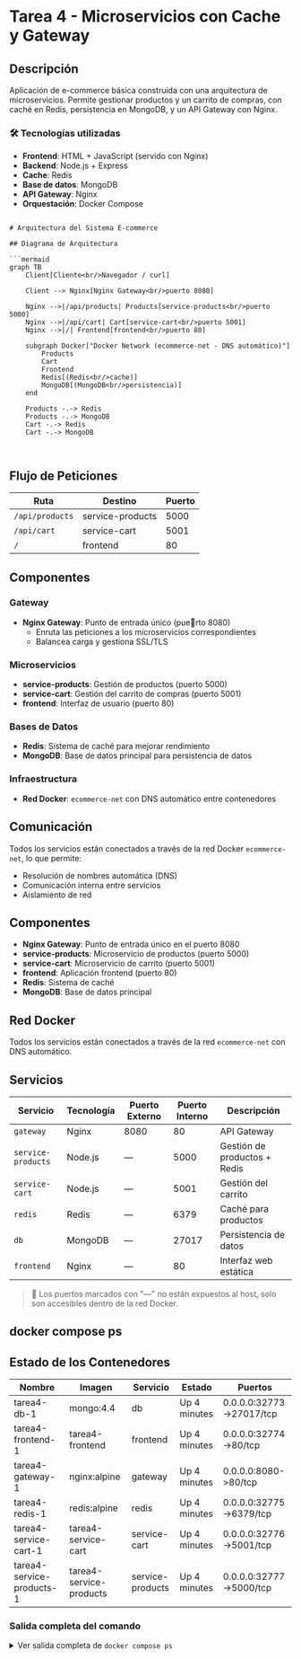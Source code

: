 # Tarea 4 - Microservicios con Cache y Gateway

##  Descripción
Aplicación de e-commerce básica construida con una arquitectura de microservicios. Permite gestionar productos y un carrito de compras, con caché en Redis, persistencia en MongoDB, y un API Gateway con Nginx.

### 🛠️ Tecnologías utilizadas
- **Frontend**: HTML + JavaScript (servido con Nginx)
- **Backend**: Node.js + Express
- **Cache**: Redis
- **Base de datos**: MongoDB
- **API Gateway**: Nginx
- **Orquestación**: Docker Compose

```

# Arquitectura del Sistema E-commerce

## Diagrama de Arquitectura

```mermaid
graph TB
    Client[Cliente<br/>Navegador / curl]
    
    Client --> Nginx[Nginx Gateway<br/>puerto 8080]
    
    Nginx -->|/api/products| Products[service-products<br/>puerto 5000]
    Nginx -->|/api/cart| Cart[service-cart<br/>puerto 5001]
    Nginx -->|/| Frontend[frontend<br/>puerto 80]
    
    subgraph Docker["Docker Network (ecommerce-net - DNS automático)"]
        Products
        Cart
        Frontend
        Redis[(Redis<br/>cache)]
        MongoDB[(MongoDB<br/>persistencia)]
    end
    
    Products -.-> Redis
    Products -.-> MongoDB
    Cart -.-> Redis
    Cart -.-> MongoDB
    
  
```

## Flujo de Peticiones

| Ruta | Destino | Puerto |
|------|---------|--------|
| `/api/products` | service-products | 5000 |
| `/api/cart` | service-cart | 5001 |
| `/` | frontend | 80 |


## Componentes

### Gateway
- **Nginx Gateway**: Punto de entrada único (puerto 8080)
  - Enruta las peticiones a los microservicios correspondientes
  - Balancea carga y gestiona SSL/TLS

### Microservicios
- **service-products**: Gestión de productos (puerto 5000)
- **service-cart**: Gestión del carrito de compras (puerto 5001)
- **frontend**: Interfaz de usuario (puerto 80)

### Bases de Datos
- **Redis**: Sistema de caché para mejorar rendimiento
- **MongoDB**: Base de datos principal para persistencia de datos

### Infraestructura
- **Red Docker**: `ecommerce-net` con DNS automático entre contenedores

## Comunicación

Todos los servicios están conectados a través de la red Docker `ecommerce-net`, lo que permite:
- Resolución de nombres automática (DNS)
- Comunicación interna entre servicios
- Aislamiento de red

## Componentes

- **Nginx Gateway**: Punto de entrada único en el puerto 8080
- **service-products**: Microservicio de productos (puerto 5000)
- **service-cart**: Microservicio de carrito (puerto 5001)
- **frontend**: Aplicación frontend (puerto 80)
- **Redis**: Sistema de caché
- **MongoDB**: Base de datos principal

## Red Docker

Todos los servicios están conectados a través de la red `ecommerce-net` con DNS automático.

##  Servicios
 
| Servicio         | Tecnología | Puerto Externo | Puerto Interno | Descripción                     |
|------------------|------------|----------------|----------------|----------------------------------|
| `gateway`        | Nginx      | 8080           | 80             | API Gateway                      |
| `service-products`| Node.js   | —              | 5000           | Gestión de productos + Redis     |
| `service-cart`   | Node.js    | —              | 5001           | Gestión del carrito              |
| `redis`          | Redis      | —              | 6379           | Caché para productos             |
| `db`             | MongoDB    | —              | 27017          | Persistencia de datos            |
| `frontend`       | Nginx      | —              | 80             | Interfaz web estática            |

> 🔹 Los puertos marcados con "—" no están expuestos al host, solo son accesibles dentro de la red Docker.

## docker compose ps 
## Estado de los Contenedores

| Nombre | Imagen | Servicio | Estado | Puertos |
|--------|--------|----------|--------|---------|
| tarea4-db-1 | mongo:4.4 | db | Up 4 minutes | 0.0.0.0:32773->27017/tcp |
| tarea4-frontend-1 | tarea4-frontend | frontend | Up 4 minutes | 0.0.0.0:32774->80/tcp |
| tarea4-gateway-1 | nginx:alpine | gateway | Up 4 minutes | 0.0.0.0:8080->80/tcp |
| tarea4-redis-1 | redis:alpine | redis | Up 4 minutes | 0.0.0.0:32775->6379/tcp |
| tarea4-service-cart-1 | tarea4-service-cart | service-cart | Up 4 minutes | 0.0.0.0:32776->5001/tcp |
| tarea4-service-products-1 | tarea4-service-products | service-products | Up 4 minutes | 0.0.0.0:32777->5000/tcp |

 
 ### Salida completa del comando

<details>
<summary>Ver salida completa de <code>docker compose ps</code></summary>

```
console
docker@ubuntu:~/cursoDocker/curso4/tarea4/gateway$ docker compose ps
WARN[0000] /home/docker/cursoDocker/curso4/tarea4/docker-compose.yml: the attribute `version` is obsolete, it will be ignored, please remove it to avoid potential confusion
NAME                        IMAGE                     COMMAND                  SERVICE            CREATED         STATUS         PORTS
tarea4-db-1                 mongo:4.4                 "docker-entrypoint.s…"   db                 4 minutes ago   Up 4 minutes   0.0.0.0:32773->27017/tcp, [::]:32773->27017/tcp
tarea4-frontend-1           tarea4-frontend           "/docker-entrypoint.…"   frontend           4 minutes ago   Up 4 minutes   0.0.0.0:32774->80/tcp, [::]:32774->80/tcp
tarea4-gateway-1            nginx:alpine              "/docker-entrypoint.…"   gateway            4 minutes ago   Up 4 minutes   0.0.0.0:8080->80/tcp, [::]:8080->80/tcp
tarea4-redis-1              redis:alpine              "docker-entrypoint.s…"   redis              4 minutes ago   Up 4 minutes   0.0.0.0:32775->6379/tcp, [::]:32775->6379/tcp
tarea4-service-cart-1       tarea4-service-cart       "docker-entrypoint.s…"   service-cart       4 minutes ago   Up 4 minutes   0.0.0.0:32776->5001/tcp, [::]:32776->5001/tcp
tarea4-service-products-1   tarea4-service-products   "docker-entrypoint.s…"   service-products   4 minutes ago   Up 4 minutes   0.0.0.0:32777->5000/tcp, [::]:32777->5000/tcp
docker@ubuntu:~/cursoDocker/curso4/tarea4/gateway$
```
 
 
 
